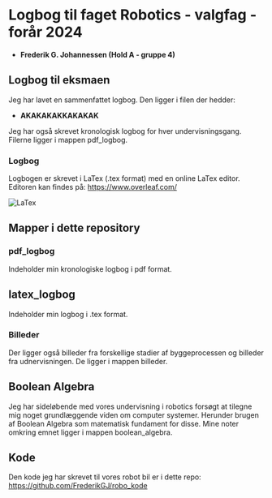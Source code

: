 # Logbog til faget Robotics - valgfag - forår 2024

- **Frederik G. Johannessen (Hold A - gruppe 4)**

## Logbog til eksmaen 
Jeg har lavet en sammenfattet logbog. Den ligger i filen der hedder:
- **AKAKAKAKKAKAKAK** 

Jeg har også skrevet kronologisk logbog for hver undervisningsgang. Filerne ligger i mappen pdf_logbog.

### Logbog 
Logbogen er skrevet i LaTex (.tex format) med en online LaTex editor.
Editoren kan findes på:
https://www.overleaf.com/

![LaTex](https://img.shields.io/badge/LaTeX-%23000000?style=flat-square&logo=latex&logoColor=white)

## Mapper i dette repository

### pdf_logbog
Indeholder min kronologiske logbog i pdf format. 

## latex_logbog 
Indeholder min logbog i .tex format.

### Billeder
Der ligger også billeder fra forskellige stadier af byggeprocessen og billeder fra udnervisningen. De ligger i mappen billeder.  

## Boolean Algebra
Jeg har sideløbende med vores undervisning i robotics forsøgt at tilegne mig noget grundlæggende viden om computer systemer. Herunder brugen af Boolean Algebra som matematisk fundament for disse. Mine noter omkring emnet ligger i mappen boolean_algebra.

## Kode 
Den kode jeg har skrevet til vores robot bil er i dette repo:
https://github.com/FrederikGJ/robo_kode 
